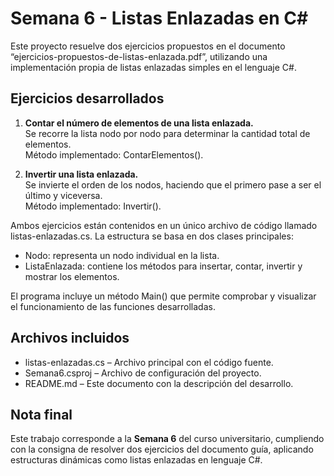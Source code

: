 # Semana 6 - Listas Enlazadas en C#

Este proyecto resuelve dos ejercicios propuestos en el documento “ejercicios-propuestos-de-listas-enlazada.pdf”, utilizando una implementación propia de listas enlazadas simples en el lenguaje C#.

## Ejercicios desarrollados

1. **Contar el número de elementos de una lista enlazada.**  
   Se recorre la lista nodo por nodo para determinar la cantidad total de elementos.  
   Método implementado: ContarElementos().

2. **Invertir una lista enlazada.**  
   Se invierte el orden de los nodos, haciendo que el primero pase a ser el último y viceversa.  
   Método implementado: Invertir().

Ambos ejercicios están contenidos en un único archivo de código llamado listas-enlazadas.cs. La estructura se basa en dos clases principales:

- Nodo: representa un nodo individual en la lista.
- ListaEnlazada: contiene los métodos para insertar, contar, invertir y mostrar los elementos.

El programa incluye un método Main() que permite comprobar y visualizar el funcionamiento de las funciones desarrolladas.

## Archivos incluidos

- listas-enlazadas.cs – Archivo principal con el código fuente.
- Semana6.csproj – Archivo de configuración del proyecto.
- README.md – Este documento con la descripción del desarrollo.

## Nota final

Este trabajo corresponde a la **Semana 6** del curso universitario, cumpliendo con la consigna de resolver dos ejercicios del documento guía, aplicando estructuras dinámicas como listas enlazadas en lenguaje C#.
